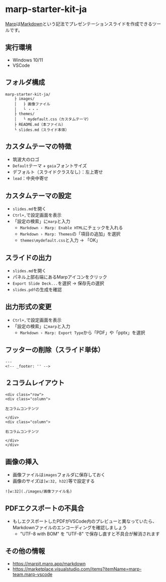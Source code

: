 # marp-starter-kit-ja

[Marp](https://marp.app/)は[Markdown](https://www.markdown.jp/syntax/)という記法でプレゼンテーションスライドを作成できるツールです。

## 実行環境

- Windows 10/11
- VSCode

## フォルダ構成

```
marp-starter-kit-ja/
    ├ images/
    │   ├ 画像ファイル
    │   └ ・・・    
    ├ themes/
    │   └ mydefault.css（カスタムテーマ）
    ├ README.md（本ファイル）
    └ slides.md（スライド本体）
```

## カスタムテーマの特徴

- 筑波大のロゴ
- `Default`テーマ + `gaia`フォントサイズ
- デフォルト（スライドクラスなし）：左上寄せ
- `lead`：中央中寄せ

## カスタムテーマの設定

- `slides.md`を開く
- `Ctrl+,`で設定画面を表示
- 「設定の検索」に`marp`と入力
    -  `Markdown › Marp: Enable HTML`にチェックを入れる
    - `Markdown › Marp: Themes`の「項目の追加」を選択
    - `themes\mydefault.css`と入力 → 「OK」

## スライドの出力

- `slides.md`を開く
- パネル上部右端にあるMarpアイコンをクリック
- `Export Slide Deck...`を選択 → 保存先の選択
- `slides.pdf`の生成を確認

## 出力形式の変更

- `Ctrl+,`で設定画面を表示
- 「設定の検索」に`marp`と入力
    - `Markdown › Marp: Export Type`から「PDF」や「pptx」を選択

## フッターの削除（スライド単体）

```
---
<!-- _footer: '' -->
```

## ２コラムレイアウト

```
<div class="row">
<div class="column">

左コラムコンテンツ

</div>
<div class="column">

右コラムコンテンツ

</div>
</div>
```

## 画像の挿入

- 画像ファイルは`images`フォルダに保存しておく
- 画像のサイズは`[w:32, h32]`等で設定する

```
![w:32](./images/画像ファイル名)
```


## PDFエクスポートの不具合

- もしエクスポートしたPDFがVSCode内のプレビューと異なっていたら、Markdownファイルのエンコーディングを確認しましょう
    - "UTF-8 with BOM" を "UTF-8" で保存し直すと不具合が解消されます

## その他の情報

- https://marpit.marp.app/markdown
- https://marketplace.visualstudio.com/items?itemName=marp-team.marp-vscode
